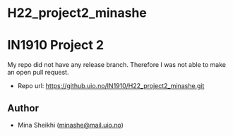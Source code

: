# H22_project2_minashe

# IN1910 Project 2 

My repo did not have any release branch. Therefore I was not able to make an open pull request.

- Repo url: https://github.uio.no/IN1910/H22_project2_minashe.git

## Author
- Mina Sheikhi (minashe@mail.uio.no)
